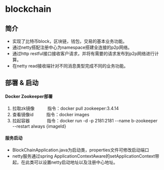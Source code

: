 # blockchain
## 简介
- 实现了比特币block，区块链，钱包，交易的基本业务功能。
- 通过netty搭配注册中心为namespace搭建全连接的p2p网络。
- 通过http restful接口接收客户请求，并将有需要的请求发布到p2p网络进行计算。
- 在netty read接收端针对不同消息类型完成不同的业务功能。

## 部署 & 启动
#### Docker Zookeeper部署
1. 拉取zk镜像&emsp;&emsp;&emsp;指令：docker pull zookeeper:3.4.14
2. 查看镜像id&emsp;&emsp;&emsp;指令：docker images
3. 拉起容器&emsp;&emsp;&emsp;&emsp;指令：docker run -d -p 2181:2181 --name b-zookeeper --restart always {imageId}

#### 服务启动
- BlockChainApplication.java为启动类，properties文件可修改启动端口
- netty服务通过spring ApplicationContextAware的setApplicationContext带起，在此类可以设置netty启动地址以及注册中心地址。
